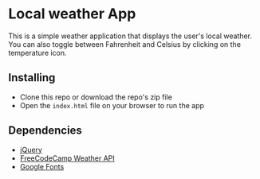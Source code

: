 # Local weather App

This is a simple weather application that displays the user's local weather. You can also toggle between Fahrenheit and Celsius by clicking on the temperature icon.  

## Installing

* Clone this repo or download the repo's zip file
* Open the `index.html` file on your browser to run the app

## Dependencies

* [jQuery](https://jquery.com/)
* [FreeCodeCamp Weather API](https://fcc-weather-api.glitch.me/api/current)
* [Google Fonts](https://fonts.google.com/)
